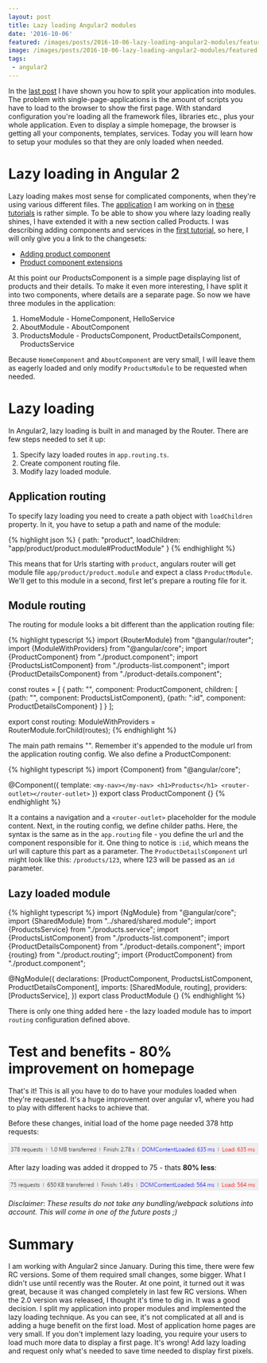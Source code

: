 ```yaml
---
layout: post
title: Lazy loading Angular2 modules  
date: '2016-10-06'
featured: /images/posts/2016-10-06-lazy-loading-angular2-modules/featured.jpg
image: /images/posts/2016-10-06-lazy-loading-angular2-modules/featured.jpg
tags: 
 - angular2
---
```



In the [last post](https://devblog.dymel.pl/2016/09/29/angular2-modules/) I have shown you how to split your application into modules. The problem with single-page-applications is the amount of scripts you have to load to the browser to show the first page. With standard configuration you're loading all the framework files, libraries etc., plus your whole application. Even to display a simple homepage, the browser is getting all your components, templates, services. Today you will learn how to setup your modules so that they are only loaded when needed. 



# Lazy loading in Angular 2
Lazy loading makes most sense for complicated components, when they're using various different files. The [application](https://github.com/mdymel/AspNetCoreAngular2) I am working on in [these tutorials](https://devblog.dymel.pl/tags/#angular2) is rather simple. To be able to show you where lazy loading really shines, I have extended it with a new section called Products. I was describing adding components and services in the [first tutorial](/2016/09/08/aspnet-core-with-angular2-tutorial/), so here, I will only give you a link to the changesets:

* [Adding product component](https://github.com/mdymel/AspNetCoreAngular2/commit/c5b488f77655ef0ba3d3319dcf5def10e7102c4e)
* [Product component extensions](https://github.com/mdymel/AspNetCoreAngular2/commit/380f63dab1fcfb4f5d8bb8b068d5830f615daf6b)

At this point our ProductsComponent is a simple page displaying list of products and their details. To make it even more interesting, I have split it into two components, where details are a separate page. So now we have three modules in the application: 

1. HomeModule - HomeComponent, HelloService
1. AboutModule - AboutComponent
1. ProductsModule - ProductsComponent, ProductDetailsComponent, ProductsService 

Because `HomeComponent` and `AboutComponent` are very small, I will leave them as eagerly loaded and only modify `ProductsModule` to be requested when needed. 

# Lazy loading 
In Angular2, lazy loading is built in and managed by the Router. There are few steps needed to set it up: 

1. Specify lazy loaded routes in `app.routing.ts`.
1. Create component routing file. 
1. Modify lazy loaded module. 

## Application routing 
To specify lazy loading you need to create a path object with `loadChildren` property. In it, you have to setup a path and name of the module: 

{% highlight json %} 
{ path: "product", loadChildren: "app/product/product.module#ProductModule"  }
{% endhighlight %}

This means that for Urls starting with `product`, angulars router will get module file `app/product/product.module` and expect a class `ProductModule`. We'll get to this module in a second, first let's prepare a routing file for it. 

## Module routing
The routing for module looks a bit different than the application routing file: 

{% highlight typescript %}
import {RouterModule} from "@angular/router";
import {ModuleWithProviders} from "@angular/core";
import {ProductComponent} from "./product.component";
import {ProductsListComponent} from "./products-list.component";
import {ProductDetailsComponent} from "./product-details.component";

const routes = [
    {
        path: "",
        component: ProductComponent,
        children: [
            {path: "", component: ProductsListComponent},
            {path: ":id", component: ProductDetailsComponent}
        ]
    }
];

export const routing: ModuleWithProviders = RouterModule.forChild(routes);
{% endhighlight %}

The main path remains "". Remember it's appended to the module url from the application routing config. We also define a ProductComponent: 

{% highlight typescript %}
import {Component} from "@angular/core";

@Component({
    template: `
        <my-nav></my-nav>
        <h1>Products</h1>
        <router-outlet></router-outlet>
    `
})
export class ProductComponent {}
{% endhighlight %}

It a contains a navigation and a `<router-outlet>` placeholder for the module content. Next, in the routing config, we define childer paths. Here, the syntax is the same as in the `app.routing` file - you define the url and the component responsible for it. One thing to notice is `:id`, which means the url will capture this part as a parameter. The `ProductDetailsComponent` url might look like this: `/products/123`, where 123 will be passed as an `id` parameter. 

## Lazy loaded module 

{% highlight typescript %}
import {NgModule} from "@angular/core";
import {SharedModule} from "../shared/shared.module";
import {ProductsService} from "./products.service";
import {ProductsListComponent} from "./products-list.component";
import {ProductDetailsComponent} from "./product-details.component";
import {routing} from "./product.routing";
import {ProductComponent} from "./product.component";

@NgModule({
    declarations: [ProductComponent, ProductsListComponent, ProductDetailsComponent],
    imports: [SharedModule, routing],
    providers: [ProductsService],
})
export class ProductModule {}
{% endhighlight %}

There is only one thing added here - the lazy loaded module has to import `routing` configuration defined above. 

# Test and benefits - 80% improvement on homepage
That's it! This is all you have to do to have your modules loaded when they're requested. It's a huge improvement over angular v1, where you had to play with different hacks to achieve that. 

Before these changes, initial load of the home page needed 378 http requests: 

![loading stats](/images/posts/2016-10-06-lazy-loading-angular2-modules/loading-stats.png)

After lazy loading was added it dropped to 75 - thats __80% less__: 

![lazy loading stats](/images/posts/2016-10-06-lazy-loading-angular2-modules/lazy-loading-stats.png)

*Disclaimer*:
*These results do not take any bundling/webpack solutions into account. This will come in one of the future posts ;)*

# Summary
I am working with Angular2 since January. During this time, there were few RC versions. Some of them required small changes, some bigger. What I didn't use until recently was the Router. At one point, it turned out it was great, because it was changed completely in last few RC versions. When the 2.0 version was released, I thought it's time to dig in. It was a good decision. I split my application into proper modules and implemented the lazy loading technique. As you can see, it's not complicated at all and is adding a huge benefit on the first load. Most of application home pages are very small. If you don't implement lazy loading, you require your users to load much more data to display a first page. It's wrong! Add lazy loading and request only what's needed to save time needed to display first pixels. 